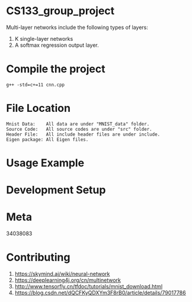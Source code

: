 CS133_group_project
===================

Multi-layer networks include the following types of layers:
1. K single-layer networks
2. A softmax regression output layer.

Compile the project
===================
    g++ -std=c+=11 cnn.cpp

File Location
===================
	Mnist Data:    All data are under "MNIST_data" folder.
	Source Code:   All source codes are under "src" folder.
	Header File:   All include header files are under include.
	Eigen package: All Eigen files.

Usage Example
===================

Development Setup
===================

Meta
===================
34038083

Contributing
===================
1. https://skymind.ai/wiki/neural-network
2. https://deeplearning4j.org/cn/multinetwork
3. http://www.tensorfly.cn/tfdoc/tutorials/mnist_download.html
4. https://blog.csdn.net/dQCFKyQDXYm3F8rB0/article/details/79017786
